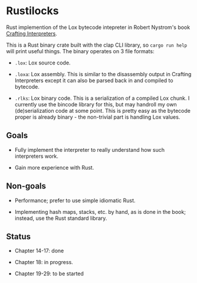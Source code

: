 # Rustilocks

Rust implemention of the Lox bytecode intepreter in Robert Nystrom's book
    [Crafting Interpreters](https://craftinginterpreters.com/).

This is a Rust binary crate built with the clap CLI library, so `cargo run help`
    will print useful things.
The binary operates on 3 file formats:

- `.lox`: Lox source code.

- `.loxa`: Lox assembly. This is similar to the disassembly output in Crafting Interpreters
    except it can also be parsed back in and compiled to bytecode.

- `.rlks`: Lox binary code. This is a serialization of a compiled Lox chunk.
    I currently use the bincode library for this, but may handroll my own (de)serialization code at some point.
    This is pretty easy as the bytecode proper is already binary - the non-trivial part
        is handling Lox values.

## Goals

- Fully implement the interpreter to really understand how such interpreters work.

- Gain more experience with Rust.

## Non-goals

- Performance; prefer to use simple idiomatic Rust.

- Implementing hash maps, stacks, etc. by hand, as is done in the book; instead, use the Rust standard library.

## Status

- Chapter 14-17: done

- Chapter 18: in progress.

- Chapter 19-29: to be started

